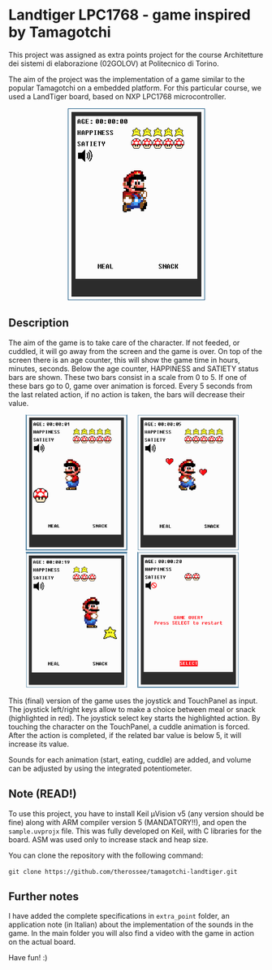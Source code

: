 # Landtiger LPC1768 - game inspired by Tamagotchi
This project was assigned as extra points project for the course Architetture dei sistemi di elaborazione (02GOLOV) at Politecnico di Torino.

The aim of the project was the implementation of a game similar to the popular Tamagotchi on a embedded platform. For this particular course, we used a LandTiger board, based on NXP LPC1768 microcontroller.

<p align="center">
  <img src="pictures/gameinit.png" />
</p>

## Description
The aim of the game is to take care of the character. If not feeded, or cuddled, it will go away from the screen and the game is over. On top of the screen there is an age counter, this will show the game time in hours, minutes, seconds. Below the age counter, HAPPINESS and SATIETY status bars are shown. These two bars consist in a scale from 0 to 5. If one of these bars go to 0, game over animation is forced. Every 5 seconds from the last related action, if no action is taken, the bars will decrease their value. 

  <div align="center">
      <img width="200px" height="267px" src="pictures/meal_eating.png" </img> &nbsp &nbsp
      <img width="200px" height="267px" src="pictures/cuddles.png" </img> &nbsp &nbsp
      <img width="200px" height="267px" src="pictures/snack_eating.png" </img> &nbsp &nbsp
      <img width="200px" height="267px" src="pictures/gameover.png" </img> &nbsp &nbsp
  </div>


This (final) version of the game uses the joystick and TouchPanel as input. The joystick left/right keys allow to make a choice between meal or snack (highlighted in red). The joystick select key starts the highlighted action. By touching the character on the TouchPanel, a cuddle animation is forced.
After the action is completed, if the related bar value is below 5, it will increase its value.

Sounds for each animation (start, eating, cuddle) are added, and volume can be adjusted by using the integrated potentiometer. 

## Note (READ!)
To use this project, you have to install Keil μVision v5 (any version should be fine) along with ARM compiler version 5 (MANDATORY!!), and open the ``` sample.uvprojx ``` file. This was fully developed on Keil, with C libraries for the board. ASM was used only to increase stack and heap size.

You can clone the repository with the following command:

``` git clone https://github.com/therossee/tamagotchi-landtiger.git ```


## Further notes
I have added the complete specifications in ``` extra_point ``` folder, an application note (in Italian) about the implementation of the sounds in the game. 
In the main folder you will also find a video with the game in action on the actual board. 

Have fun! :)
